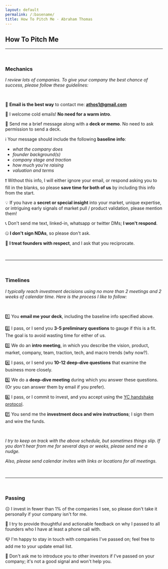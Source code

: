 ```yaml
---
layout: default
permalink: /:basename/
title: How To Pitch Me · Abraham Thomas
---
```


## How To Pitch Me

----

<br/> 

### Mechanics

*I review lots of companies.  To give your company the best chance of success, please follow these guidelines:*

<br/>

📧 **Email is the best way** to contact me: **athos1@gmail.com** 

🧊 I welcome cold emails!  **No need for a warm intro**.

📝 Send me a brief message along with a **deck or memo**.  No need to ask permission to send a deck.  

ℹ️ Your message should include the following **baseline info**: 
- *what the company does*
- *founder background(s)*
- *company stage and traction*
- *how much you're raising*
- *valuation and terms*

❗️ Without this info, I will either ignore your email, or respond asking you to fill in the blanks, so please **save time for both of us** by including this info from the start.

💡 If you have a **secret or special insight** into your market, unique expertise, or intriguing early signals of market pull / product validation, please mention them!

📞 Don't send me text, linked-in, whatsapp or twitter DMs; **I won't respond**. 

🤐 **I don't sign NDAs**, so please don't ask.

🎲 **I treat founders with respect**, and I ask that you reciprocate.


<br/>

----

<br/>


### Timelines

*I typically reach investment decisions using no more than 2 meetings and 2 weeks of calendar time.  Here is the process I like to follow:*

<br/>

1️⃣ You **email me your deck**, including the baseline info specified above.

2️⃣ I pass, or I send you **3-5 preliminary questions** to gauge if this is a fit.  The goal is to avoid wasting time for either of us.

3️⃣ We do an **intro meeting**, in which you describe the vision, product, market, company, team, traction, tech, and macro trends (why now?).  

4️⃣ I pass, or I send you **10-12 deep-dive questions** that examine the business more closely.

5️⃣ We do a **deep-dive meeting** during which you answer these questions.  (Or you can answer them by email if you prefer).

6️⃣ I pass, or I commit to invest, and you accept using the [YC handshake protocol](https://www.ycombinator.com/handshake/).

7️⃣ You send me the **investment docs and wire instructions**; I sign them and wire the funds.

<br/>

*I try to keep on track with the above schedule, but sometimes things slip.  If you don't hear from me for several days or weeks, please send me a nudge.*

*Also, please send calendar invites with links or locations for all meetings.* 

<br/>

----

<br/>


### Passing

☹️ I invest in fewer than 1% of the companies I see, so please don't take it personally if your company isn't for me.

📝 I try to provide thoughtful and actionable feedback on why I passed to all founders who I have at least a phone call with.

📪 I'm happy to stay in touch with companies I've passed on; feel free to add me to your update email list.

🤝 Don't ask me to introduce you to other investors if I've passed on your company; it's not a good signal and won't help you.

<br/>
<br/>